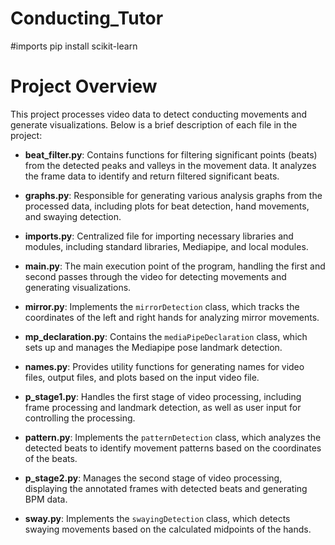 # Conducting_Tutor

#imports 
pip install scikit-learn

# Project Overview

This project processes video data to detect conducting movements and generate visualizations. Below is a brief description of each file in the project:

- **beat_filter.py**: Contains functions for filtering significant points (beats) from the detected peaks and valleys in the movement data. It analyzes the frame data to identify and return filtered significant beats.

- **graphs.py**: Responsible for generating various analysis graphs from the processed data, including plots for beat detection, hand movements, and swaying detection.

- **imports.py**: Centralized file for importing necessary libraries and modules, including standard libraries, Mediapipe, and local modules.

- **main.py**: The main execution point of the program, handling the first and second passes through the video for detecting movements and generating visualizations.

- **mirror.py**: Implements the `mirrorDetection` class, which tracks the coordinates of the left and right hands for analyzing mirror movements.

- **mp_declaration.py**: Contains the `mediaPipeDeclaration` class, which sets up and manages the Mediapipe pose landmark detection.

- **names.py**: Provides utility functions for generating names for video files, output files, and plots based on the input video file.

- **p_stage1.py**: Handles the first stage of video processing, including frame processing and landmark detection, as well as user input for controlling the processing.

- **pattern.py**: Implements the `patternDetection` class, which analyzes the detected beats to identify movement patterns based on the coordinates of the beats.

- **p_stage2.py**: Manages the second stage of video processing, displaying the annotated frames with detected beats and generating BPM data.

- **sway.py**: Implements the `swayingDetection` class, which detects swaying movements based on the calculated midpoints of the hands.

